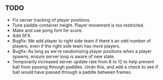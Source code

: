 ## TODO
* Fix server tracking of player positions.
* Tune paddle container height. Player movement is too restricted.
* Make and use pong font for score.
* Add SFX.
* Bugfix: We add player to right side team if there's an odd number of players, even if the right side team has more players.
* Bugfix: As long as we're randomizing player positions when a player spawns, ensure server loop is aware of new state.
* Temporarily increased server update rate from 6 to 12 to help prevent ball from passing through paddles. Undo this, and add a check to see if ball would have passed through a paddle between frames.
